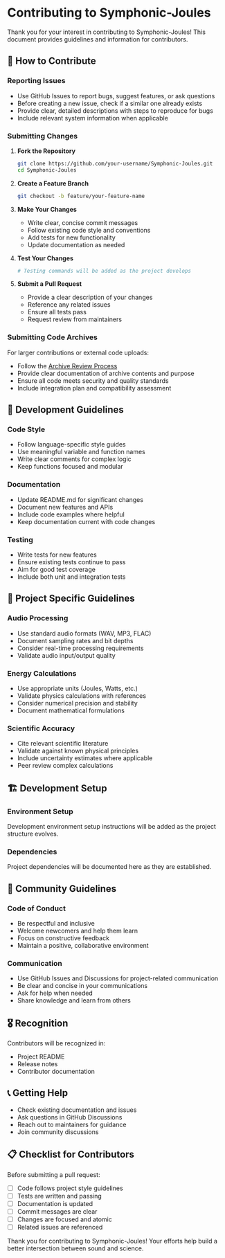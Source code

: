 # Contributing to Symphonic-Joules

Thank you for your interest in contributing to Symphonic-Joules! This document provides guidelines and information for contributors.

## 🎯 How to Contribute

### Reporting Issues

- Use GitHub Issues to report bugs, suggest features, or ask questions
- Before creating a new issue, check if a similar one already exists
- Provide clear, detailed descriptions with steps to reproduce for bugs
- Include relevant system information when applicable

### Submitting Changes

1. **Fork the Repository**
   ```bash
   git clone https://github.com/your-username/Symphonic-Joules.git
   cd Symphonic-Joules
   ```

2. **Create a Feature Branch**
   ```bash
   git checkout -b feature/your-feature-name
   ```

3. **Make Your Changes**
   - Write clear, concise commit messages
   - Follow existing code style and conventions
   - Add tests for new functionality
   - Update documentation as needed

4. **Test Your Changes**
   ```bash
   # Testing commands will be added as the project develops
   ```

5. **Submit a Pull Request**
   - Provide a clear description of your changes
   - Reference any related issues
   - Ensure all tests pass
   - Request review from maintainers

### Submitting Code Archives

For larger contributions or external code uploads:

- Follow the [Archive Review Process](docs/archive-review-process.md)
- Provide clear documentation of archive contents and purpose
- Ensure all code meets security and quality standards
- Include integration plan and compatibility assessment

## 📝 Development Guidelines

### Code Style

- Follow language-specific style guides
- Use meaningful variable and function names
- Write clear comments for complex logic
- Keep functions focused and modular

### Documentation

- Update README.md for significant changes
- Document new features and APIs
- Include code examples where helpful
- Keep documentation current with code changes

### Testing

- Write tests for new features
- Ensure existing tests continue to pass
- Aim for good test coverage
- Include both unit and integration tests

## 🎵 Project Specific Guidelines

### Audio Processing

- Use standard audio formats (WAV, MP3, FLAC)
- Document sampling rates and bit depths
- Consider real-time processing requirements
- Validate audio input/output quality

### Energy Calculations

- Use appropriate units (Joules, Watts, etc.)
- Validate physics calculations with references
- Consider numerical precision and stability
- Document mathematical formulations

### Scientific Accuracy

- Cite relevant scientific literature
- Validate against known physical principles
- Include uncertainty estimates where applicable
- Peer review complex calculations

## 🏗️ Development Setup

### Environment Setup

Development environment setup instructions will be added as the project structure evolves.

### Dependencies

Project dependencies will be documented here as they are established.

## 🤝 Community Guidelines

### Code of Conduct

- Be respectful and inclusive
- Welcome newcomers and help them learn
- Focus on constructive feedback
- Maintain a positive, collaborative environment

### Communication

- Use GitHub Issues and Discussions for project-related communication
- Be clear and concise in your communications
- Ask for help when needed
- Share knowledge and learn from others

## 🎖️ Recognition

Contributors will be recognized in:
- Project README
- Release notes
- Contributor documentation

## 📞 Getting Help

- Check existing documentation and issues
- Ask questions in GitHub Discussions
- Reach out to maintainers for guidance
- Join community discussions

## 📋 Checklist for Contributors

Before submitting a pull request:

- [ ] Code follows project style guidelines
- [ ] Tests are written and passing
- [ ] Documentation is updated
- [ ] Commit messages are clear
- [ ] Changes are focused and atomic
- [ ] Related issues are referenced

Thank you for contributing to Symphonic-Joules! Your efforts help build a better intersection between sound and science.